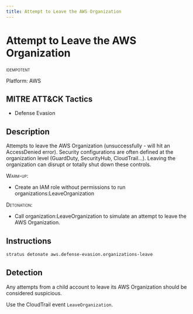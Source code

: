```yaml
---
title: Attempt to Leave the AWS Organization
---
```


# Attempt to Leave the AWS Organization


 <span class="smallcaps w3-badge w3-blue w3-round w3-text-white" title="This attack technique can be detonated multiple times">idempotent</span> 

Platform: AWS

## MITRE ATT&CK Tactics


- Defense Evasion

## Description


Attempts to leave the AWS Organization (unsuccessfully - will hit an AccessDenied error). 
Security configurations are often defined at the organization level (GuardDuty, SecurityHub, CloudTrail...). 
Leaving the organization can disrupt or totally shut down these controls.


<span style="font-variant: small-caps;">Warm-up</span>: 

- Create an IAM role without permissions to run organizations:LeaveOrganization

<span style="font-variant: small-caps;">Detonation</span>: 

- Call organization:LeaveOrganization to simulate an attempt to leave the AWS Organization.


## Instructions

```bash title="Detonate with Stratus Red Team"
stratus detonate aws.defense-evasion.organizations-leave
```
## Detection


Any attempts from a child account to leave its AWS Organization should be considered suspicious. 

Use the CloudTrail event <code>LeaveOrganization</code>.



